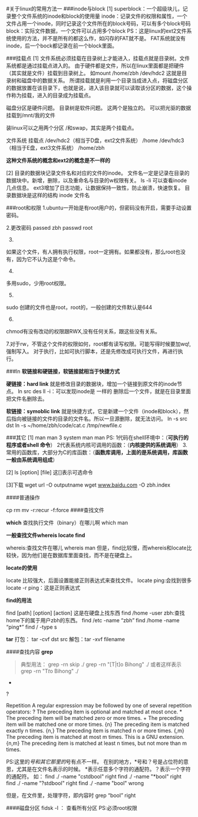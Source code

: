 #关于linux的常用方法一
###inode与block
[1]
superblock：一个超级块儿，记录整个文件系统的inode和block的使用量
inode：记录文件的权限和属性，一个文件占用一个inode，同时记录这个文件所在的block号码，可以有多个block号码
block：实际文件数据，一个文件可以占用多个block
PS：这是linux的ext2文件系统使用的方法，并不是所有的都这么作，如闪存的FAT就不是。
FAT系统就没有inode，后一个bock都记录在前一个block里面。

###挂载点
[1]
文件系统必须挂载在目录树上才能进入，挂载点就是目录树。文件系统都是通过挂载点进入的。
由于硬件都是文件，所以在linux里面都是把硬件（其实就是文件）挂载到目录树上。
如mount /home/zbh /dev/hdc2
这就是目录树和磁盘中的数据关系。
所谓挂载就是利用一个目录当成进入点，将磁盘分区的数据放置在该目录下，也就是说，进入该目录就可以读取该分区的数据，这个操作称为挂载，进入的目录成为挂载点。

磁盘分区是硬件问题。
目录树是软件问题。
这两个是独立的。
可以把光驱的数据挂载到/mnt/我的文件

装linux可以之用两个分区 /和swap，其实是两个挂载点。

文件系统																		挂载点
/dev/hdc2（相当于D盘，ext2文件系统）					/home
/dev/hdc3（相当于E盘，ext3文件系统）					/home/zbh

**这种文件系统的概念和ext2的概念是不一样的**

[2]
目录的数据块记录文件名和对应的文件的inode。
文件名一定是记录在目录的数据块中。新增，删除，以及重命名与目录的w权限有关。
ls -li
可以查看inode几点信息。
ext3增加了日志功能，让数据保持一致性，防止崩溃，快速恢复。
目录数据块是这样的结构
inode			文件名

###root和权限
1.ubuntu一开始是有root用户的，但密码没有开启，需要手动设置密码。

2.更改密码
passed zbh
passwd root

3.
如果这个文件，有人拥有执行权限，root一定拥有。如果都没有，那么root也没有，因为它不认为这是个命令。

4.
多用sudo，少用root权限。

5.
sudo 创建的文件也是root，root的，一般创建的文件默认是644

6.
chmod有没有改动的权限跟RWX,没有任何关系，跟这些没有关系。

7.对于rw，不管这个文件的权限如何，root都有读写权限。可能写得时候要加wq!,强制写入。
对于执行，比如可执行脚本，还是先修改成可执行文件，再进行执行。

###ln
**软链接和硬链接，软链接就相当于快捷方式**

**硬链接：hard link**
就是修改目录的数据块，增加一个链接到原文件的inode节点。
ln src des
ll -i：可以发现inode是 一样的
删除后一个文件，就是在目录里面把文件名删除去。

**软链接：symoblic link**
就是快捷方式，它是新建一个文件（inode和block），然后指向被链接的文件的目录的文件名。所以一旦源删除，就无法访问。
ln -s src dst
ln -s ~/home/zbh/code/cat.c  /tmp/newfile.c

###其它
[1]
man
man 3 system
man man
PS:
1代码在shell环境中：（**可执行的程序或者shell 命令**）
2代表系统内核可调用的函数：（**内核提供的系统调用**）
3.常用的函数库，大部分为C的库函数：（**函数库调用，上面的是系统调用，库函数一般由系统调用组成**）

[2]
ls [option] [file]
这[]表示可选命令

[3]下载
wget url -O outputname
wget www.baidu.com -O zbh.index

####普通操作

cp rm mv
-r:recur
-f:force
####查找文件

**which** 查找执行文件（binary）在哪儿啊 which man

**一般查找文件whereis locate find**

whereis:查找文件在哪儿 whereis man
但是，find比较慢，而whereis和locate比较快，因为他们是在数据库里面查找，而不是在硬盘上。

**locate的使用**

locate 比较强大，后面设置能接正则表达式来查找文件。
locate ping:会找到很多
locate -r ping：这是正则表达式

**find的用法**

find [path] [option] [action]
这是在硬盘上找东西
find /home -user zbh:查找home下的属于用户zbh的东西。
find /etc -name “zbh”
find /home -name “ping*”
find / -type s

**tar**
打包： tar -cvf dst src
解包：tar -xvf filename

####查找内容
**grep**
> 典型用法：
grep -rn skip  ./ 
grep -rn "[T|t]o Bihong" ./ 或者这样表示 grep -rn "T*t*o Bihong" ./
*
?

 Repetition
       A regular expression may be followed by one of several repetition operators:
       ?      The preceding item is optional and matched at most once.
       *      The preceding item will be matched zero or more times.
       +      The preceding item will be matched one or more times.
       {n}    The preceding item is matched exactly n times.
       {n,}   The preceding item is matched n or more times.
       {,m}   The preceding item is matched at most m times.  This is a GNU extension.
       {n,m}  The preceding item is matched at least n times, but not more than m times.

PS:这里的*号和其它那里的*号有点不一样。
在别的地方，*号和？号是占位符的意思，尤其是在文件名表示的时候。
*表示任意多个字符的通配符。？表示一个字符的通配符。
如：
find ./ -name "cstdbool" right
find ./ -name "*bool"  right
find ./ -name "?stdbool" right
find ./ -name "bool" wrong

但是，在文件里，处理字符，即内容时
grep “bool” right

####磁盘分区
fidsk -l ： 查看所有分区
PS:必须root权限
